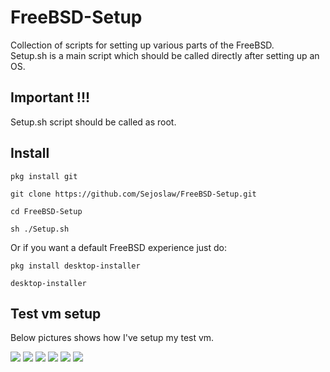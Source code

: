 # FreeBSD-Setup
Collection of scripts for setting up various parts of the FreeBSD. <br/>
Setup.sh is a main script which should be called directly after setting up an OS. <br/>

## Important !!!
Setup.sh script should be called as root.

## Install
```
pkg install git

git clone https://github.com/Sejoslaw/FreeBSD-Setup.git

cd FreeBSD-Setup

sh ./Setup.sh
```

Or if you want a default FreeBSD experience just do:

```
pkg install desktop-installer

desktop-installer
```

## Test vm setup

Below pictures shows how I've setup my test vm.

![](https://raw.githubusercontent.com/Sejoslaw/FreeBSD-Setup/main/Photos/1.png)
![](https://raw.githubusercontent.com/Sejoslaw/FreeBSD-Setup/main/Photos/2.png)
![](https://raw.githubusercontent.com/Sejoslaw/FreeBSD-Setup/main/Photos/3.png)
![](https://raw.githubusercontent.com/Sejoslaw/FreeBSD-Setup/main/Photos/4.png)
![](https://raw.githubusercontent.com/Sejoslaw/FreeBSD-Setup/main/Photos/5.png)
![](https://raw.githubusercontent.com/Sejoslaw/FreeBSD-Setup/main/Photos/6.png)
